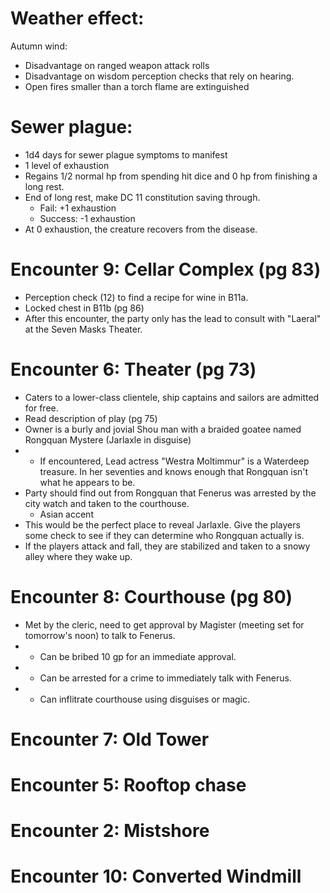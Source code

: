 # Weather effect:
Autumn wind: 
* Disadvantage on ranged weapon attack rolls
* Disadvantage on wisdom perception checks that rely on hearing.
* Open fires smaller than a torch flame are extinguished

# Sewer plague:
* 1d4 days for sewer plague symptoms to manifest
* 1 level of exhaustion
* Regains 1/2 normal hp from spending hit dice and 0 hp from finishing a long rest.
* End of long rest, make DC 11 constitution saving through.
    * Fail: +1 exhaustion
    * Success: -1 exhaustion
* At 0 exhaustion, the creature recovers from the disease.

# Encounter 9: Cellar Complex (pg 83)
* Perception check (12) to find a recipe for wine in B11a.
* Locked chest in B11b (pg 86)
* After this encounter, the party only has the lead to consult with "Laeral" at the Seven Masks Theater.

# Encounter 6: Theater (pg 73)
* Caters to a lower-class clientele, ship captains and sailors are admitted for free.
* Read description of play (pg 75)
* Owner is a burly and jovial Shou man with a braided goatee named Rongquan Mystere (Jarlaxle in disguise)
* * If encountered, Lead actress "Westra Moltimmur" is a Waterdeep treasure. In her seventies and knows enough that Rongquan isn't what he appears to be.
* Party should find out from Rongquan that Fenerus was arrested by the city watch and taken to the courthouse.
    * Asian accent
* This would be the perfect place to reveal Jarlaxle. Give the players some check to see if they can determine who Rongquan actually is.
* If the players attack and fall, they are stabilized and taken to a snowy alley where they wake up.

# Encounter 8: Courthouse (pg 80)
* Met by the cleric, need to get approval by Magister (meeting set for tomorrow's noon) to talk to Fenerus.
* * Can be bribed 10 gp for an immediate approval.
* * Can be arrested for a crime to immediately talk with Fenerus.
* * Can inflitrate courthouse using disguises or magic. 

# Encounter 7: Old Tower



# Encounter 5: Rooftop chase

# Encounter 2: Mistshore

# Encounter 10: Converted Windmill